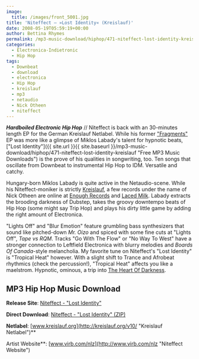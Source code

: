 ```yaml
---
image:
  title: /images/front_5001.jpg
title: 'Niteffect – »Lost Identity« (Kreislauf)'
date: 2008-05-19T05:59:19+00:00
author: Bettina Rhymes
permalink: /mp3-music-download/hiphop/471-niteffect-lost-identity-kreislauf
categories:
  - Electronica-Indietronic
  - Hip Hop
tags:
  - Downbeat
  - download
  - electronica
  - Hip Hop
  - kreislauf
  - mp3
  - netaudio
  - Nick Otheen
  - niteffect
---
```

***Hardboiled Electronic Hip Hop*** // Niteffect is back with an 30-minutes length EP for the German Kreislauf Netlabel. While his former <a href="{{ site.url }}{{ site.baseurl }}/mp3-music-download/downbeat/262-niteffect-fragments-kreislauf" target="_blank">"Fragments"</a> EP was more like a glimpse of Miklos Labady's talent for hypnotic beats, ["Lost Identity"]({{ site.url }}{{ site.baseurl }}/mp3-music-download/hiphop/471-niteffect-lost-identity-kreislauf "Free MP3 Music Downloads") is the prove of his qualities in songwriting, too. Ten songs that oscillate from Downbeat to instrumental Hip Hop to IDM. Versatile and catchy. <!--more-->

Hungary-born Miklos Labady is quite active in the Netaudio-scene. While his Niteffect-moniker is strictly <a href="http://kreislauf.org/v10/?p=266" target="_blank">Kreislauf</a>, a few records under the name of Nick Otheen are online at <a href="http://www.archive.org/details/enrmp103_nick_otheen_-_pigs_might_fly" target="_blank">Enough Records</a> and <a href="http://www.archive.org/details/NickOtheen-Hikelcd084" target="_blank">Laced Milk</a>. Labady extracts the brooding darkness of Dubstep, takes the groovy downtempo beats of Hip Hop (some might say Trip Hop) and plays his dirty little game by adding the right amount of Electronica.

"Lights Off" and "Blur Emotion" feature grumbling bass synthesizers that sound like pitched-down _Mr. Oizo_ and spiced with some fine cuts at "Lights Off", _Tape vs RQM_. Tracks "Go With The Flow" or "No Way To West" have a stronger connection to Leftfield Electronica with blurry melodies and _Boards Of Canada_-style melancholia. My favorite tune on Niteffect's "Lost Identity" is "Tropical Heat" however. With a slight shift to Trance and Afrobeat rhythmics (check the percussion!), "Tropical Heat" affects you like a maelstrom. Hypnotic, ominous, a trip into <a href="http://en.wikipedia.org/wiki/Heart_of_Darkness" target="_blank">The Heart Of Darkness</a>.

## MP3 Hip Hop Music Download

**Release Site**: [Niteffect - "Lost Identity"](http://kreislauf.org/v10/?p=266 "Niteffect @ Serein")
  
 **Direct Download**: [Niteffect - "Lost Identity" (ZIP)](http://www.archive.org/download/kreislauf044/kreislauf044_vbr_mp3.zip)
  
 **Netlabel**: [www.kreislauf.org](http://kreislauf.org/v10/ "Kreislauf Netlabel")**
  
Artist Website**: [www.virb.com/nlz](http://www.virb.com/nlz "Niteffect Website")